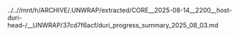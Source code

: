 ../..//mnt/h/ARCHIVE/.UNWRAP/extracted/CORE__2025-08-14__2200__host-duri-head-/__UNWRAP/37cd7f6acf/duri_progress_summary_2025_08_03.md